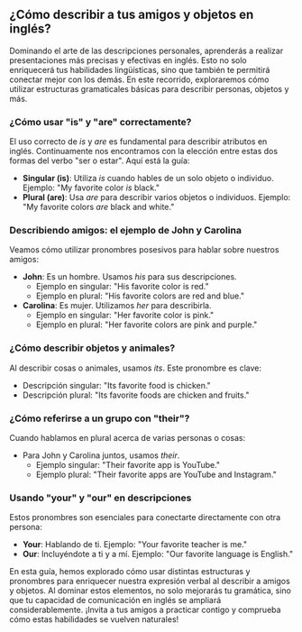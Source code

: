 ## ¿Cómo describir a tus amigos y objetos en inglés?

Dominando el arte de las descripciones personales, aprenderás a realizar presentaciones más precisas y efectivas en inglés. Esto no solo enriquecerá tus habilidades lingüísticas, sino que también te permitirá conectar mejor con los demás. En este recorrido, exploraremos cómo utilizar estructuras gramaticales básicas para describir personas, objetos y más.

### ¿Cómo usar "is" y "are" correctamente?

El uso correcto de _is_ y _are_ es fundamental para describir atributos en inglés. Continuamente nos encontramos con la elección entre estas dos formas del verbo "ser o estar". Aquí está la guía:

- **Singular (is)**: Utiliza _is_ cuando hables de un solo objeto o individuo. Ejemplo: "My favorite color _is_ black."
- **Plural (are)**: Usa _are_ para describir varios objetos o individuos. Ejemplo: "My favorite colors _are_ black and white."

### Describiendo amigos: el ejemplo de John y Carolina

Veamos cómo utilizar pronombres posesivos para hablar sobre nuestros amigos:

- **John**: Es un hombre. Usamos _his_ para sus descripciones.
    - Ejemplo en singular: "His favorite color is red."
    - Ejemplo en plural: "His favorite colors are red and blue."
- **Carolina**: Es mujer. Utilizamos _her_ para describirla.
    - Ejemplo en singular: "Her favorite color is pink."
    - Ejemplo en plural: "Her favorite colors are pink and purple."

### ¿Cómo describir objetos y animales?

Al describir cosas o animales, usamos _its_. Este pronombre es clave:

- Descripción singular: "Its favorite food is chicken."
- Descripción plural: "Its favorite foods are chicken and fruits."

### ¿Cómo referirse a un grupo con "their"?

Cuando hablamos en plural acerca de varias personas o cosas:

- Para John y Carolina juntos, usamos _their_.
    - Ejemplo singular: "Their favorite app is YouTube."
    - Ejemplo plural: "Their favorite apps are YouTube and Instagram."

### Usando "your" y "our" en descripciones

Estos pronombres son esenciales para conectarte directamente con otra persona:

- **Your**: Hablando de ti. Ejemplo: "Your favorite teacher is me."
- **Our**: Incluyéndote a ti y a mí. Ejemplo: "Our favorite language is English."

En esta guía, hemos explorado cómo usar distintas estructuras y pronombres para enriquecer nuestra expresión verbal al describir a amigos y objetos. Al dominar estos elementos, no solo mejorarás tu gramática, sino que tu capacidad de comunicación en inglés se ampliará considerablemente. ¡Invita a tus amigos a practicar contigo y comprueba cómo estas habilidades se vuelven naturales!


